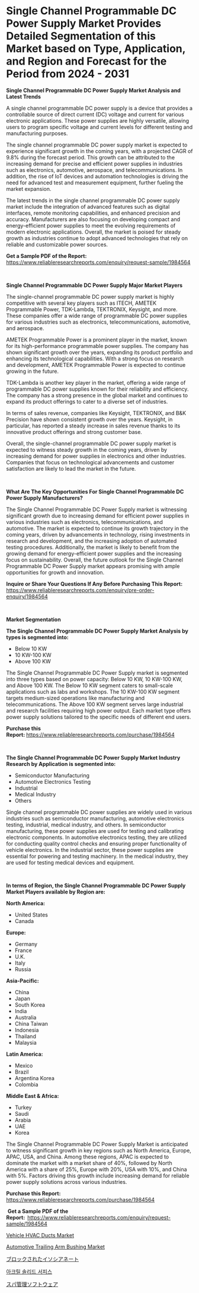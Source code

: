 <p><h1>Single Channel Programmable DC Power Supply Market Provides Detailed Segmentation of this Market based on Type, Application, and Region and Forecast for the Period from 2024 - 2031</h1></p><p><strong>Single Channel Programmable DC Power Supply Market Analysis and Latest Trends</strong></p>
<p><p>A single channel programmable DC power supply is a device that provides a controllable source of direct current (DC) voltage and current for various electronic applications. These power supplies are highly versatile, allowing users to program specific voltage and current levels for different testing and manufacturing purposes.</p><p>The single channel programmable DC power supply market is expected to experience significant growth in the coming years, with a projected CAGR of 9.8% during the forecast period. This growth can be attributed to the increasing demand for precise and efficient power supplies in industries such as electronics, automotive, aerospace, and telecommunications. In addition, the rise of IoT devices and automation technologies is driving the need for advanced test and measurement equipment, further fueling the market expansion.</p><p>The latest trends in the single channel programmable DC power supply market include the integration of advanced features such as digital interfaces, remote monitoring capabilities, and enhanced precision and accuracy. Manufacturers are also focusing on developing compact and energy-efficient power supplies to meet the evolving requirements of modern electronic applications. Overall, the market is poised for steady growth as industries continue to adopt advanced technologies that rely on reliable and customizable power sources.</p></p>
<p><strong>Get a Sample PDF of the Report:&nbsp;</strong> <a href="https://www.reliableresearchreports.com/enquiry/request-sample/1984564">https://www.reliableresearchreports.com/enquiry/request-sample/1984564</a></p>
<p>&nbsp;</p>
<p><strong>Single Channel Programmable DC Power Supply Major Market Players</strong></p>
<p><p>The single-channel programmable DC power supply market is highly competitive with several key players such as ITECH, AMETEK Programmable Power, TDK-Lambda, TEKTRONIX, Keysight, and more. These companies offer a wide range of programmable DC power supplies for various industries such as electronics, telecommunications, automotive, and aerospace.</p><p>AMETEK Programmable Power is a prominent player in the market, known for its high-performance programmable power supplies. The company has shown significant growth over the years, expanding its product portfolio and enhancing its technological capabilities. With a strong focus on research and development, AMETEK Programmable Power is expected to continue growing in the future.</p><p>TDK-Lambda is another key player in the market, offering a wide range of programmable DC power supplies known for their reliability and efficiency. The company has a strong presence in the global market and continues to expand its product offerings to cater to a diverse set of industries.</p><p>In terms of sales revenue, companies like Keysight, TEKTRONIX, and B&K Precision have shown consistent growth over the years. Keysight, in particular, has reported a steady increase in sales revenue thanks to its innovative product offerings and strong customer base.</p><p>Overall, the single-channel programmable DC power supply market is expected to witness steady growth in the coming years, driven by increasing demand for power supplies in electronics and other industries. Companies that focus on technological advancements and customer satisfaction are likely to lead the market in the future.</p></p>
<p>&nbsp;</p>
<p><strong>What Are The Key Opportunities For Single Channel Programmable DC Power Supply Manufacturers?</strong></p>
<p><p>The Single Channel Programmable DC Power Supply market is witnessing significant growth due to increasing demand for efficient power supplies in various industries such as electronics, telecommunications, and automotive. The market is expected to continue its growth trajectory in the coming years, driven by advancements in technology, rising investments in research and development, and the increasing adoption of automated testing procedures. Additionally, the market is likely to benefit from the growing demand for energy-efficient power supplies and the increasing focus on sustainability. Overall, the future outlook for the Single Channel Programmable DC Power Supply market appears promising with ample opportunities for growth and innovation.</p></p>
<p><strong>Inquire or Share Your Questions If Any Before Purchasing This Report:</strong> <a href="https://www.reliableresearchreports.com/enquiry/pre-order-enquiry/1984564">https://www.reliableresearchreports.com/enquiry/pre-order-enquiry/1984564</a></p>
<p>&nbsp;</p>
<p><strong>Market Segmentation</strong></p>
<p><strong>The Single Channel Programmable DC Power Supply Market Analysis by types is segmented into:</strong></p>
<p><ul><li>Below 10 KW</li><li>10 KW-100 KW</li><li>Above 100 KW</li></ul></p>
<p><p>The Single Channel Programmable DC Power Supply market is segmented into three types based on power capacity: Below 10 KW, 10 KW-100 KW, and Above 100 KW. The Below 10 KW segment caters to small-scale applications such as labs and workshops. The 10 KW-100 KW segment targets medium-sized operations like manufacturing and telecommunications. The Above 100 KW segment serves large industrial and research facilities requiring high power output. Each market type offers power supply solutions tailored to the specific needs of different end users.</p></p>
<p><strong>Purchase this Report:&nbsp;</strong><a href="https://www.reliableresearchreports.com/purchase/1984564">https://www.reliableresearchreports.com/purchase/1984564</a></p>
<p>&nbsp;</p>
<p><strong>The Single Channel Programmable DC Power Supply Market Industry Research by Application is segmented into:</strong></p>
<p><ul><li>Semiconductor Manufacturing</li><li>Automotive Electronics Testing</li><li>Industrial</li><li>Medical Industry</li><li>Others</li></ul></p>
<p><p>Single channel programmable DC power supplies are widely used in various industries such as semiconductor manufacturing, automotive electronics testing, industrial, medical industry, and others. In semiconductor manufacturing, these power supplies are used for testing and calibrating electronic components. In automotive electronics testing, they are utilized for conducting quality control checks and ensuring proper functionality of vehicle electronics. In the industrial sector, these power supplies are essential for powering and testing machinery. In the medical industry, they are used for testing medical devices and equipment.</p></p>
<p>&nbsp;</p>
<p><strong>In terms of Region, the Single Channel Programmable DC Power Supply Market Players available by Region are:</strong></p>
<p>
    <p> <strong> North America: </strong>
        <ul>
            <li>United States</li>
            <li>Canada</li>
        </ul>
        </p> 
    <p> <strong> Europe: </strong>
        <ul>
            <li>Germany</li>
            <li>France</li>
            <li>U.K.</li>
            <li>Italy</li>
            <li>Russia</li>
        </ul>
        </p> 
    <p> <strong> Asia-Pacific: </strong>
        <ul>
            <li>China</li>
            <li>Japan</li>
            <li>South Korea</li>
            <li>India</li>
            <li>Australia</li>
            <li>China Taiwan</li>
            <li>Indonesia</li>
            <li>Thailand</li>
            <li>Malaysia</li>
        </ul>
        </p> 
    <p> <strong> Latin America: </strong>
        <ul>
            <li>Mexico</li>
            <li>Brazil</li>
            <li>Argentina Korea</li>
            <li>Colombia</li>
        </ul>
        </p> 
    <p> <strong> Middle East & Africa: </strong>
        <ul>
            <li>Turkey</li>
            <li>Saudi</li>
            <li>Arabia</li>
            <li>UAE</li>
            <li>Korea</li>
        </ul>
    </p>
    </p>
<p><p>The Single Channel Programmable DC Power Supply Market is anticipated to witness significant growth in key regions such as North America, Europe, APAC, USA, and China. Among these regions, APAC is expected to dominate the market with a market share of 40%, followed by North America with a share of 25%, Europe with 20%, USA with 10%, and China with 5%. Factors driving this growth include increasing demand for reliable power supply solutions across various industries.</p></p>
<p><strong>Purchase this Report: </strong><a href="https://www.reliableresearchreports.com/purchase/1984564">https://www.reliableresearchreports.com/purchase/1984564</a></p>
<p>&nbsp;<strong>Get a Sample PDF of the Report:&nbsp;&nbsp;</strong><a href="https://www.reliableresearchreports.com/enquiry/request-sample/1984564">https://www.reliableresearchreports.com/enquiry/request-sample/1984564</a></p>
<p><strong></strong></p>
<p><p><a href="https://issuu.com/reportprime-2/docs/vehicle-hvac-ducts-market-size-2030.pptx">Vehicle HVAC Ducts Market</a></p><p><a href="https://issuu.com/reportprime-2/docs/automotive-trailing-arm-bushing-market-size-2030.p">Automotive Trailing Arm Bushing Market</a></p><p><a href="https://github.com/ddwcuskozol07187/Market-Research-Report-List-1/blob/main/186282517127.md">ブロックされたイソシアネート</a></p><p><a href="https://github.com/PercyHagernes9778/Market-Research-Report-List-1/blob/main/707017615890.md">아크릴 솔리드 서피스</a></p><p><a href="https://github.com/xtkhtofdt934839/Market-Research-Report-List-1/blob/main/900280117126.md">スパ管理ソフトウェア</a></p></p>